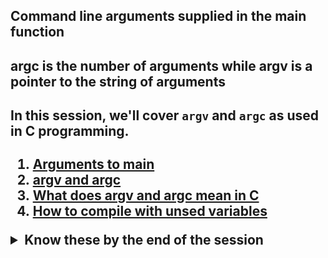 <h2>Command line arguments supplied in the main function<h2><b/><p>argc is the number of arguments while argv is a pointer to the string of arguments </p> 

#### In this session, we'll cover ```argv``` and ```argc``` as used in C programming.


1. [Arguments to main](https://publications.gbdirect.co.uk//c_book/chapter10/arguments_to_main.html)
2. [argv and argc](http://crasseux.com/books/ctutorial/argc-and-argv.html)
3. [What does argv and argc mean in C](https://www.youtube.com/watch?v=aP1ijjeZc24)
4. [How to compile with unsed variables](https://www.google.com/webhp?q=unused+variable+C)

<details>
<summary>Know these by the end of the session</summary>
<ul>
<li></li>
</ul>
</details>